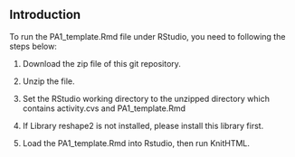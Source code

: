 ## Introduction

To run the PA1_template.Rmd file under RStudio, you need to following the steps below:

1. Download the zip file of this git repository.

2. Unzip the file.

3. Set the RStudio working directory to the unzipped directory which contains activity.cvs and PA1_template.Rmd

4. If Library reshape2 is not installed, please install this library first.

5. Load the PA1_template.Rmd into Rstudio, then run KnitHTML.
